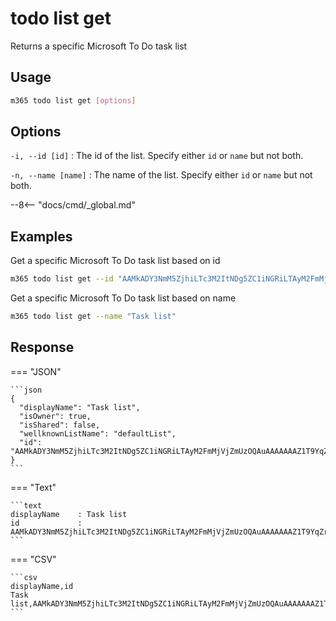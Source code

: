 # todo list get

Returns a specific Microsoft To Do task list

## Usage

```sh
m365 todo list get [options]
```

## Options

`-i, --id [id]`
: The id of the list. Specify either `id` or `name` but not both.

`-n, --name [name]`
: The name of the list. Specify either `id` or `name` but not both.

--8<-- "docs/cmd/_global.md"

## Examples

Get a specific Microsoft To Do task list based on id

```sh
m365 todo list get --id "AAMkADY3NmM5ZjhiLTc3M2ItNDg5ZC1iNGRiLTAyM2FmMjVjZmUzOQAuAAAAAAAZ1T9YqZrvS66KkevskFAXAQBEMhhN5VK7RaaKpIc1KhMKAAAZ3e1AAAA="
```

Get a specific Microsoft To Do task list based on name

```sh
m365 todo list get --name "Task list"
```

## Response

=== "JSON"

    ```json
    {
      "displayName": "Task list",
      "isOwner": true,
      "isShared": false,
      "wellknownListName": "defaultList",
      "id": "AAMkADY3NmM5ZjhiLTc3M2ItNDg5ZC1iNGRiLTAyM2FmMjVjZmUzOQAuAAAAAAAZ1T9YqZrvS66KkevskFAXAQBEMhhN5VK7RaaKpIc1KhMKAAAZ3e1AAAA="
    }
    ```

=== "Text"

    ```text
    displayName    : Task list
    id             : AAMkADY3NmM5ZjhiLTc3M2ItNDg5ZC1iNGRiLTAyM2FmMjVjZmUzOQAuAAAAAAAZ1T9YqZrvS66KkevskFAXAQBEMhhN5VK7RaaKpIc1KhMKAAAZ3e1AAAA=
    ```

=== "CSV"

    ```csv
    displayName,id
    Task list,AAMkADY3NmM5ZjhiLTc3M2ItNDg5ZC1iNGRiLTAyM2FmMjVjZmUzOQAuAAAAAAAZ1T9YqZrvS66KkevskFAXAQBEMhhN5VK7RaaKpIc1KhMKAAAZ3e1AAAA=
    ```
